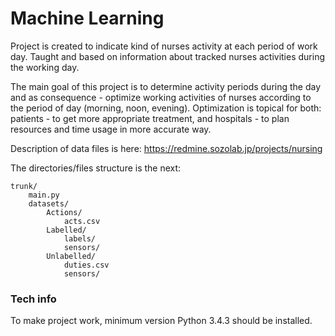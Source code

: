 # Machine Learning
Project is created to indicate kind of nurses activity at each period of work day. Taught and based on information about tracked nurses activities during the working day. 

The main goal of this project is to determine activity periods during the day and as consequence - optimize working activities of nurses according to the period of day (morning, noon, evening). Optimization is topical for both: patients - to get more appropriate treatment, and hospitals - to plan resources and time usage in more accurate way.

Description of data files is here:
https://redmine.sozolab.jp/projects/nursing

The directories/files structure is the next: 

    trunk/
        main.py 
	    datasets/
		    Actions/
		        acts.csv
		    Labelled/
			    labels/
			    sensors/
		    Unlabelled/
			    duties.csv
			    sensors/
				
### Tech info
To make project work, minimum version Python 3.4.3 should be installed.